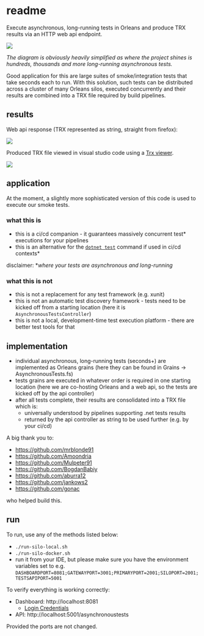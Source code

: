 # readme

Execute asynchronous, long-running tests in Orleans and produce TRX results via an HTTP web api endpoint.

![](diagram.png)

*The diagram is obviously heavily simplified as where the project shines is hundreds, thousands and more long-running asynchronous tests.*

Good application for this are large suites of smoke/integration tests that take seconds each to run. With this solution, such tests can be distributed across a cluster of many Orleans silos, executed concurrently and their results are combined into a TRX file required by build pipelines.

## results

Web api response (TRX represented as string, straight from firefox):

![](TRX.png)

Produced TRX file viewed in visual studio code using a [Trx viewer](https://marketplace.visualstudio.com/items?itemName=scabana.trxviewer).

![](TRX-code-viewer.png)

## application

At the moment, a slightly more sophisticated version of this code is used to execute our smoke tests.

### what this is

* this is a ci/cd companion - it guarantees massively concurrent test\* executions for your pipelines
* this is an alternative for the [`dotnet test`](https://docs.microsoft.com/en-us/dotnet/core/tools/dotnet-test) command if used in ci/cd contexts\*

disclaimer: **where your tests are asynchronous and long-running*

### what this is not

* this is not a replacement for any test framework (e.g. xunit)
* this is not an automatic test discovery framework - tests need to be kicked off from a starting location (here it is `AsynchronousTestsController`)
* this is not a local, development-time test execution platform - there are better test tools for that

## implementation

* individual asynchronous, long-running tests (seconds+) are implemented as Orleans grains (here they can be found in Grains -> AsynchronousTests.fs)
* tests grains are executed in whatever order is required in one starting location (here we are co-hosting Orleans and a web api, so the tests are kicked off by the api controller)
* after all tests complete, their results are consolidated into a TRX file which is:
  * universally understood by pipelines supporting .net tests results
  * returned by the api controller as string to be used further (e.g. by your ci/cd)

A big thank you to:

* https://github.com/mrblonde91
* https://github.com/Amoondria
* https://github.com/Mulpeter91
* https://github.com/BogdanBabiy
* https://github.com/aburra12
* https://github.com/jankows2
* https://github.com/gonac

who helped build this.

## run

To run, use any of the methods listed below:

* `./run-silo-local.sh`
* `./run-silo-docker.sh`
* run it from your IDE, but please make sure you have the environment variables set to e.g. `DASHBOARDPORT=8081;GATEWAYPORT=3001;PRIMARYPORT=2001;SILOPORT=2001;TESTSAPIPORT=5001`

To verify everything is working correctly:

* Dashboard: http://localhost:8081
  * [Login Credentials](https://github.com/PiotrJustyna/Palladium/blob/main/SiloHost/src/Program.fs#L76)
* API: http://localhost:5001/asynchronoustests

Provided the ports are not changed.